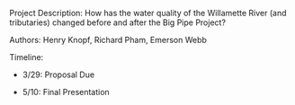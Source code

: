 Project Description: How has the water quality of the Willamette River (and tributaries) changed before and after the Big Pipe Project?

Authors: Henry Knopf, Richard Pham, Emerson Webb

Timeline:

- 3/29: Proposal Due

- 5/10: Final Presentation

